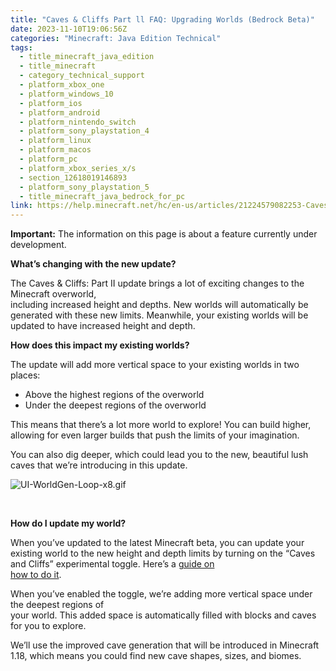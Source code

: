 ```yaml
---
title: "Caves & Cliffs Part ll FAQ: Upgrading Worlds (Bedrock Beta)"
date: 2023-11-10T19:06:56Z
categories: "Minecraft: Java Edition Technical"
tags:
  - title_minecraft_java_edition
  - title_minecraft
  - category_technical_support
  - platform_xbox_one
  - platform_windows_10
  - platform_ios
  - platform_android
  - platform_nintendo_switch
  - platform_sony_playstation_4
  - platform_linux
  - platform_macos
  - platform_pc
  - platform_xbox_series_x/s
  - section_12618019146893
  - platform_sony_playstation_5
  - title_minecraft_java_bedrock_for_pc
link: https://help.minecraft.net/hc/en-us/articles/21224579082253-Caves-Cliffs-Part-ll-FAQ-Upgrading-Worlds-Bedrock-Beta-
---
```


**Important:** The information on this page is about a feature currently under development.

**What’s changing with the new update?**

The Caves & Cliffs: Part II update brings a lot of exciting changes to the Minecraft overworld,   
including increased height and depths. New worlds will automatically be generated with these new limits. Meanwhile, your existing worlds will be updated to have increased height and depth.  

**How does this impact my existing worlds?**

The update will add more vertical space to your existing worlds in two places:

- Above the highest regions of the overworld
- Under the deepest regions of the overworld

This means that there’s a lot more world to explore! You can build higher, allowing for even larger builds that push the limits of your imagination.

You can also dig deeper, which could lead you to the new, beautiful lush caves that we’re introducing in this update.

  
![UI-WorldGen-Loop-x8.gif](https://minecrafthelp.zendesk.com/hc/article_attachments/21224611604109)  

 

**How do I update my world?**

When you’ve updated to the latest Minecraft beta, you can update your existing world to the new height and depth limits by turning on the “Caves and Cliffs” experimental toggle. Here’s a [guide on](https://feedback.minecraft.net/hc/en-us/articles/4402614714509-Caves-Cliffs-Experimental-Features-Toggle-for-Minecraft-Bedrock-Edition)   
[how to do it](https://feedback.minecraft.net/hc/en-us/articles/4402614714509-Caves-Cliffs-Experimental-Features-Toggle-for-Minecraft-Bedrock-Edition).

When you’ve enabled the toggle, we’re adding more vertical space under the deepest regions of  
your world. This added space is automatically filled with blocks and caves for you to explore.

We’ll use the improved cave generation that will be introduced in Minecraft 1.18, which means you could find new cave shapes, sizes, and biomes.

